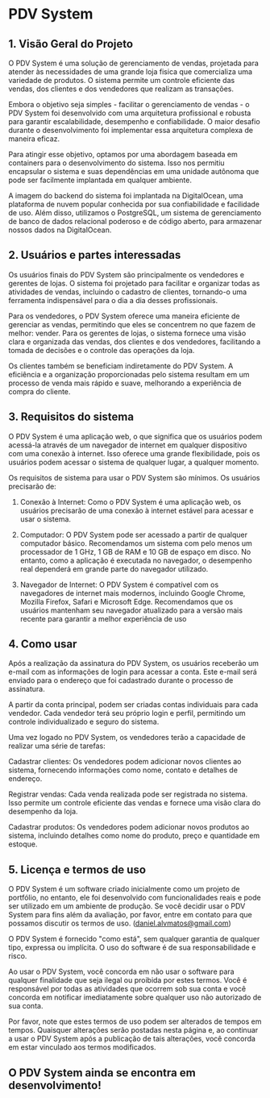 # PDV System

## 1. **Visão Geral do Projeto**  
  O PDV System é uma solução de gerenciamento de vendas, projetada para atender às necessidades de uma grande loja fisica que comercializa uma variedade de produtos. O sistema permite um controle eficiente das vendas, dos clientes e dos vendedores que realizam as transações.  
  
Embora o objetivo seja simples - facilitar o gerenciamento de vendas - o PDV System foi desenvolvido com uma arquitetura profissional e robusta para garantir escalabilidade, desempenho e confiabilidade. O maior desafio durante o desenvolvimento foi implementar essa arquitetura complexa de maneira eficaz.

Para atingir esse objetivo, optamos por uma abordagem baseada em containers para o desenvolvimento do sistema. Isso nos permitiu encapsular o sistema e suas dependências em uma unidade autônoma que pode ser facilmente implantada em qualquer ambiente.

A imagem do backend do sistema foi implantada na DigitalOcean, uma plataforma de nuvem popular conhecida por sua confiabilidade e facilidade de uso. Além disso, utilizamos o PostgreSQL, um sistema de gerenciamento de banco de dados relacional poderoso e de código aberto, para armazenar nossos dados na DigitalOcean.

## 2.  **Usuários e partes interessadas**
  Os usuários finais do PDV System são principalmente os vendedores e gerentes de lojas. O sistema foi projetado para facilitar e organizar todas as atividades de vendas, incluindo o cadastro de clientes, tornando-o uma ferramenta indispensável para o dia a dia desses profissionais.

Para os vendedores, o PDV System oferece uma maneira eficiente de gerenciar as vendas, permitindo que eles se concentrem no que fazem de melhor: vender. Para os gerentes de lojas, o sistema fornece uma visão clara e organizada das vendas, dos clientes e dos vendedores, facilitando a tomada de decisões e o controle das operações da loja.

Os clientes também se beneficiam indiretamente do PDV System. A eficiência e a organização proporcionadas pelo sistema resultam em um processo de venda mais rápido e suave, melhorando a experiência de compra do cliente.

## 3.  **Requisitos do sistema**
O PDV System é uma aplicação web, o que significa que os usuários podem acessá-la através de um navegador de internet em qualquer dispositivo com uma conexão à internet. Isso oferece uma grande flexibilidade, pois os usuários podem acessar o sistema de qualquer lugar, a qualquer momento.

Os requisitos de sistema para usar o PDV System são mínimos. Os usuários precisarão de:

1. Conexão à Internet: Como o PDV System é uma aplicação web, os usuários precisarão de uma conexão à internet estável para acessar e usar o sistema.

2. Computador: O PDV System pode ser acessado a partir de qualquer computador básico. Recomendamos um sistema com pelo menos um processador de 1 GHz, 1 GB de RAM e 10 GB de espaço em disco. No entanto, como a aplicação é executada no navegador, o desempenho real dependerá em grande parte do navegador utilizado.

3. Navegador de Internet: O PDV System é compatível com os navegadores de internet mais modernos, incluindo Google Chrome, Mozilla Firefox, Safari e Microsoft Edge. Recomendamos que os usuários mantenham seu navegador atualizado para a versão mais recente para garantir a melhor experiência de uso


## 4. **Como usar**
Após a realização da assinatura do PDV System, os usuários receberão um e-mail com as informações de login para acessar a conta. Este e-mail será enviado para o endereço que foi cadastrado durante o processo de assinatura.

A partir da conta principal, podem ser criadas contas individuais para cada vendedor. Cada vendedor terá seu próprio login e perfil, permitindo um controle individualizado e seguro do sistema.

Uma vez logado no PDV System, os vendedores terão a capacidade de realizar uma série de tarefas:

Cadastrar clientes: Os vendedores podem adicionar novos clientes ao sistema, fornecendo informações como nome, contato e detalhes de endereço.

Registrar vendas: Cada venda realizada pode ser registrada no sistema. Isso permite um controle eficiente das vendas e fornece uma visão clara do desempenho da loja.

Cadastrar produtos: Os vendedores podem adicionar novos produtos ao sistema, incluindo detalhes como nome do produto, preço e quantidade em estoque.


## 5. **Licença e termos de uso**
O PDV System é um software criado inicialmente como um projeto de portfólio, no entanto, ele foi desenvolvido com funcionalidades reais e pode ser utilizado em um ambiente de produção. Se você decidir usar o PDV System para fins além da avaliação, por favor, entre em contato para que possamos discutir os termos de uso. (daniel.alvmatos@gmail.com)

O PDV System é fornecido "como está", sem qualquer garantia de qualquer tipo, expressa ou implícita. O uso do software é de sua responsabilidade e risco.

Ao usar o PDV System, você concorda em não usar o software para qualquer finalidade que seja ilegal ou proibida por estes termos. Você é responsável por todas as atividades que ocorrem sob sua conta e você concorda em notificar imediatamente sobre qualquer uso não autorizado de sua conta.

Por favor, note que estes termos de uso podem ser alterados de tempos em tempos. Quaisquer alterações serão postadas nesta página e, ao continuar a usar o PDV System após a publicação de tais alterações, você concorda em estar vinculado aos termos modificados.

##  **O PDV System ainda se encontra em desenvolvimento!**
